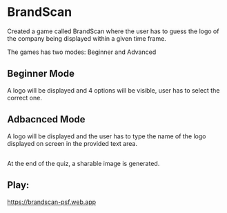 # BrandScan

Created a game called BrandScan where the user has to guess the logo of the company being displayed within a given time frame.

The games has two modes: Beginner and Advanced

## Beginner Mode
A logo will be displayed and 4 options will be visible, user has to select the correct one.

## Adbacnced Mode
A logo will be displayed and the user has to type the name of the logo displayed on screen in the provided text area.
##
At the end of the quiz, a sharable image is generated.

## Play:
https://brandscan-psf.web.app
